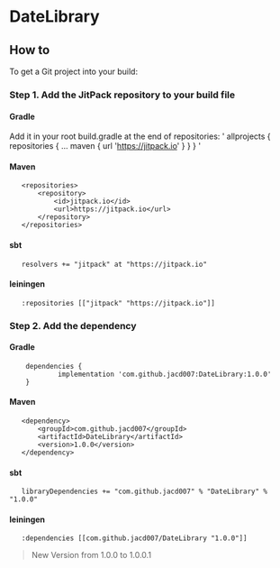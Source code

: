 # DateLibrary

## How to

To get a Git project into your build:

### Step 1. Add the JitPack repository to your build file

 #### Gradle
  Add it in your root build.gradle at the end of repositories:
 '
 	allprojects {
		repositories {
			...
			maven { url 'https://jitpack.io' }
		}
	}
'
 
 #### Maven
 ```
 	<repositories>
		<repository>
		    <id>jitpack.io</id>
		    <url>https://jitpack.io</url>
		</repository>
	</repositories>
 ```
 #### sbt
 
 ```
    resolvers += "jitpack" at "https://jitpack.io"
 ```
 
 #### leiningen
 
 ```
    :repositories [["jitpack" "https://jitpack.io"]]
 ``` 
 
### Step 2. Add the dependency

#### Gradle
```
 	dependencies {
	        implementation 'com.github.jacd007:DateLibrary:1.0.0'
	}
 ```
 
 #### Maven
 ```
 	<dependency>
	    <groupId>com.github.jacd007</groupId>
	    <artifactId>DateLibrary</artifactId>
	    <version>1.0.0</version>
	</dependency>
 ```
 #### sbt
 
 ```
    libraryDependencies += "com.github.jacd007" % "DateLibrary" % "1.0.0"	
 ```
 
 #### leiningen
 
 ```
    :dependencies [[com.github.jacd007/DateLibrary "1.0.0"]]	
 ``` 
 > New Version from 1.0.0 to 1.0.0.1
